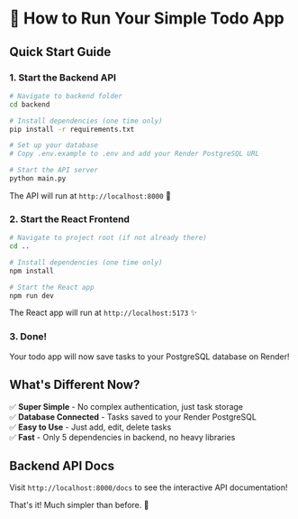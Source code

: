 # 🎉 How to Run Your Simple Todo App

## Quick Start Guide

### 1. Start the Backend API

```bash
# Navigate to backend folder
cd backend

# Install dependencies (one time only)
pip install -r requirements.txt

# Set up your database
# Copy .env.example to .env and add your Render PostgreSQL URL

# Start the API server
python main.py
```

The API will run at `http://localhost:8000` 🚀

### 2. Start the React Frontend

```bash
# Navigate to project root (if not already there)
cd ..

# Install dependencies (one time only)
npm install

# Start the React app
npm run dev
```

The React app will run at `http://localhost:5173` ✨

### 3. Done! 

Your todo app will now save tasks to your PostgreSQL database on Render!

## What's Different Now?

✅ **Super Simple** - No complex authentication, just task storage  
✅ **Database Connected** - Tasks saved to your Render PostgreSQL  
✅ **Easy to Use** - Just add, edit, delete tasks  
✅ **Fast** - Only 5 dependencies in backend, no heavy libraries  

## Backend API Docs

Visit `http://localhost:8000/docs` to see the interactive API documentation!

That's it! Much simpler than before. 🎊
